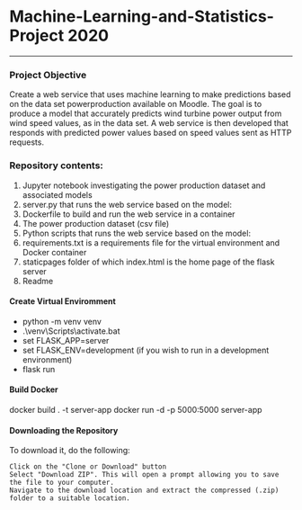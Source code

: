 # Machine-Learning-and-Statistics-Project 2020

***


### Project Objective
Create a web service that uses machine learning to make predictions based on the data set powerproduction available on Moodle. The goal is to produce a model that accurately predicts wind turbine power output from wind speed values, as in the data set. A web service is then developed that responds with predicted power values based on speed values sent as HTTP requests.

###  Repository contents:

1. Jupyter notebook investigating the power production dataset and associated models
2. server.py  that runs the web service based on the model:
3. Dockerfile to build and run the web service in a container
4. The power production dataset (csv file)
5. Python scripts that runs the web service based on the model:
6. requirements.txt is a requirements file for the virtual environment and Docker container
7. staticpages folder of which index.html is the home page of the flask server
8. Readme

#### Create Virtual Enviromment

- python -m venv venv
- .\venv\Scripts\activate.bat
- set FLASK_APP=server
- set FLASK_ENV=development (if you wish to run in a development environment)
- flask run


#### Build Docker

docker build . -t server-app
docker run -d -p 5000:5000 server-app



#### Downloading the Repository

To download it, do the following:

    Click on the "Clone or Download" button
    Select "Download ZIP". This will open a prompt allowing you to save the file to your computer.
    Navigate to the download location and extract the compressed (.zip) folder to a suitable location.
